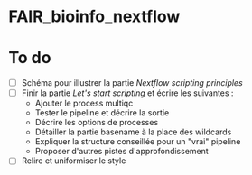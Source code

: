 # FAIR_bioinfo_nextflow

# To do

-   [ ] Schéma pour illustrer la partie _Nextflow scripting principles_
-   [ ] Finir la partie _Let's start scripting_ et écrire les suivantes :
    -   Ajouter le process multiqc
    -   Tester le pipeline et décrire la sortie
    -   Décrire les options de processes
    -   Détailler la partie basename à la place des wildcards
    -   Expliquer la structure conseillée pour un "vrai" pipeline
    -   Proposer d'autres pistes d'approfondissement
-   [ ] Relire et uniformiser le style

